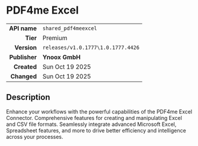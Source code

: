 # PDF4me Excel
| | |
|-:|-|
|**API name**|`shared_pdf4meexcel`|
|**Tier**|Premium|
|**Version**|`releases/v1.0.1777\1.0.1777.4426`|
|**Publisher**|**Ynoox GmbH**|
|**Created**|Sun Oct 19 2025|
|**Changed**|Sun Oct 19 2025|

## Description
Enhance your workflows with the powerful capabilities of the PDF4me Excel Connector. Comprehensive features for creating and manipulating Excel and CSV file formats. Seamlessly integrate advanced Microsoft Excel, Spreadsheet features, and more to drive better efficiency and intelligence across your processes.
